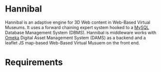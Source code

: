 # Hannibal
Hannibal is an adaptive engine for 3D Web content in Web-Based Virtual Museums. It uses a forward chaining expert system hooked to a <a href="https://www.mysql.com/" target="_blank">MySQL</a> Database Management System (DBMS). Hannibal is middleware works with [Omeka](https://omeka.org/ "Omeka DAMS") Digital Asset Management System (DAMS) as a backend and a leaflet JS map-based Web-Based Virtual Musuem on the front end.

# Requirements

